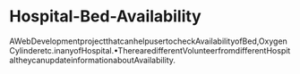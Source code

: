 # Hospital-Bed-Availability
AWebDevelopmentprojectthatcanhelpusertocheckAvailabilityofBed,OxygenCylinderetc.inanyofHospital.•TherearedifferentVolunteerfromdifferentHospitaltheycanupdateinformationaboutAvailability.
